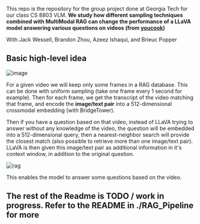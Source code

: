 This repo is the repository for the group project done at Georgia Tech for our class CS 8803 VLM.
**We study how different sampling techniques combined with MultiModal RAG can change the performance of a LLaVA model answering various questions on videos (from [youcook](https://github.com/Jossome/YoucookQA))**

With Jack Wessell, Brandon Zhou, Azeez Ishaqui, and Brieuc Popper

## Basic high-level idea 



![image](https://github.com/user-attachments/assets/84e57804-7741-4264-a8f0-4834bdd8e0bb)


For a given video we will keep only some frames in a RAG database. This can be done with uniform sampling (take one frame every 1 second for example). Then for each frame, we get the transcript of the video matching that frame, and encode the **image/text pair** into a 512-dimensional crossmodal embedding (with BridgeTower).

Then if you have a question based on that video, instead of LLaVA trying to answer without any knowledge of the video, the question will be embedded into a 512-dimensional query, then a nearest-neighbor search will provide the closest match (also possible to retrieve more than one image/text pair). LLaVA is then given this image/text pair as additional information in it's context window, in addition to the original question.

![rag](https://github.com/user-attachments/assets/4893de55-d34d-469d-a8c3-4ddcae213e00)

This enables the model to answer some questions based on the video.

## The rest of the Readme is TODO / work in progress. Refer to the README in ./RAG_Pipeline for more

